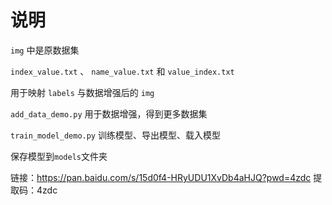 # 说明

`img` 中是原数据集

`index_value.txt` 、 `name_value.txt` 和 `value_index.txt` 

用于映射 `labels` 与数据增强后的 `img` 



`add_data_demo.py`  用于数据增强，得到更多数据集

`train_model_demo.py` 训练模型、导出模型、载入模型

保存模型到`models`文件夹





链接：https://pan.baidu.com/s/15d0f4-HRyUDU1XvDb4aHJQ?pwd=4zdc 
提取码：4zdc
